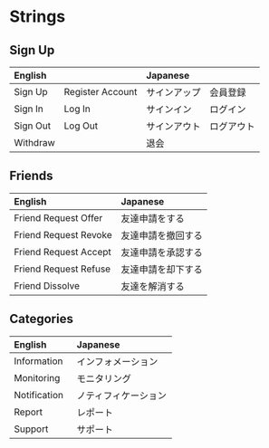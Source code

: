 # Strings

## Sign Up
| English   |                   | Japanese   |           |
|:----------|:------------------|:-----------|:----------|
| Sign Up   | Register Account  | サインアップ  | 会員登録　  |
| Sign In   | Log In            | サインイン　  | ログイン　  |
| Sign Out  | Log Out           | サインアウト  | ログアウト  |
| Withdraw  |                   | 退会　　　　  | 　　　　　  |

## Friends
| English                | Japanese        |
|:-----------------------|:----------------|
| Friend Request Offer   | 友達申請をする　　  |
| Friend Request Revoke  | 友達申請を撤回する  |
| Friend Request Accept  | 友達申請を承認する  |
| Friend Request Refuse  | 友達申請を却下する  |
| Friend Dissolve        | 友達を解消する　　  |

## Categories
| English                | Japanese        |
|:-----------------------|:----------------|
| Information   | インフォメーション　  |
| Monitoring    | モニタリング　　　　  |
| Notification  | ノティフィケーション  |
| Report        | レポート　　　　　　  |
| Support       | サポート　　　　　　  |

